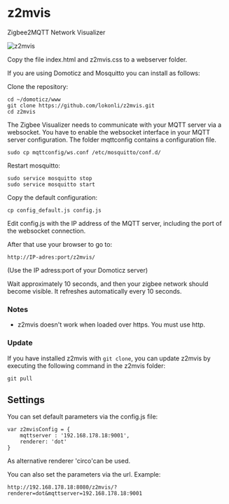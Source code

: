 # z2mvis
Zigbee2MQTT Network Visualizer

![z2mvis](https://user-images.githubusercontent.com/22852111/70855310-37b3a000-1ec9-11ea-93bd-45ebd6afcecc.JPG)


Copy the file index.html and z2mvis.css to a webserver folder.

If you are using Domoticz and Mosquitto you can install as follows:

Clone the repository:

```
cd ~/domoticz/www
git clone https://github.com/lokonli/z2mvis.git
cd z2mvis
```

The Zigbee Visualizer needs to communicate with your MQTT server via a websocket.
You have to enable the websocket interface in your MQTT server configuration.
The folder mqttconfig contains a configuration file.

```
sudo cp mqttconfig/ws.conf /etc/mosquitto/conf.d/
```


Restart mosquitto:

```
sudo service mosquitto stop
sudo service mosquitto start
```

Copy the default configuration:

```
cp config_default.js config.js
```

Edit config.js with the IP address of the MQTT server, including the port of the websocket connection.

After that use your browser to go to:

```
http://IP-adres:port/z2mvis/
```

(Use the IP adress:port of your Domoticz server)

Wait approximately 10 seconds, and then your zigbee network should become visible.
It refreshes automatically every 10 seconds.

### Notes

* z2mvis doesn't work when loaded over https. You must use http.

### Update

If you have installed z2mvis with ```git clone```, you can update z2mvis by executing the following command in the z2mvis folder:

```
git pull
```


## Settings

You can set default parameters via the config.js file:

```
var z2mvisConfig = {
    mqttserver : '192.168.178.18:9001',
    renderer: 'dot'
}
```

As alternative renderer 'circo'can be used.

You can also set the parameters via the url. Example:

```
http://192.168.178.18:8080/z2mvis/?renderer=dot&mqttserver=192.168.178.18:9001
```
